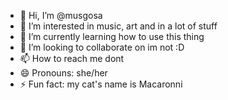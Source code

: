 - 👋 Hi, I’m @musgosa
- 👀 I’m interested in music, art and in a lot of stuff
- 🌱 I’m currently learning how to use this thing
- 💞️ I’m looking to collaborate on im not :D
- 📫 How to reach me dont
- 😄 Pronouns: she/her
- ⚡ Fun fact: my cat's name is Macaronni

<!---
musgosa/musgosa is a ✨ special ✨ repository because its `README.md` (this file) appears on your GitHub profile.
You can click the Preview link to take a look at your changes.
--->
